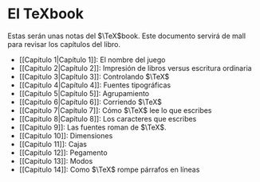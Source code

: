 # El TeXbook

Estas serán unas notas del $\TeX$book. Este documento servirá de mall para revisar los capítulos del libro.

- [[Capitulo 1|Capítulo 1]]: El nombre del juego
- [[Capitulo 2|Capítulo 2]]: Impresión de libros versus escritura ordinaria
- [[Capitulo 3|Capítulo 3]]: Controlando $\TeX$
- [[Capitulo 4|Capítulo 4]]: Fuentes tipográficas
- [[Capitulo 5|Capítulo 5]]: Agrupamiento
- [[Capitulo 6|Capítulo 6]]: Corriendo $\TeX$
- [[Capitulo 7|Capítulo 7]]: Cómo $\TeX$ lee lo que escribes
- [[Capitulo 8|Capítulo 8]]: Los caracteres que escribes
- [[Capitulo 9]]: Las fuentes roman de $\TeX$.
- [[Capitulo 10]]: Dimensiones
- [[Capitulo 11]]: Cajas
- [[Capitulo 12]]: Pegamento
- [[Capitulo 13]]: Modos
- [[Capitulo 14]]: Como $\TeX$ rompe párrafos en líneas
